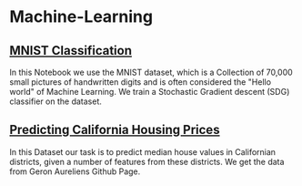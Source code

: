 # Machine-Learning
 
## [MNIST Classification](https://github.com/MarcoStallmann/Machine-Learning/tree/main/MNIST%20Classification)
In this Notebook we use the MNIST dataset, which is a Collection of 70,000 small pictures of handwritten digits and is often considered the "Hello world" of Machine Learning. We train a Stochastic Gradient descent (SDG) classifier on the dataset.

## [Predicting California Housing Prices](https://github.com/MarcoStallmann/Machine-Learning/tree/main/Predicting%20California%20Housing%20prices)
In this Dataset our task is to predict median house values in Californian districts, given a number of features from these districts. We get the data from Geron Aureliens Github Page.
